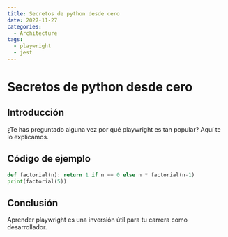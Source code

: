 ```yaml
---
title: Secretos de python desde cero
date: 2027-11-27
categories:
  - Architecture
tags:
  - playwright
  - jest
---
```


# Secretos de python desde cero

## Introducción

¿Te has preguntado alguna vez por qué playwright es tan popular? Aquí te lo explicamos.

## Código de ejemplo

```python
def factorial(n): return 1 if n == 0 else n * factorial(n-1)
print(factorial(5))
```

## Conclusión

Aprender playwright es una inversión útil para tu carrera como desarrollador.